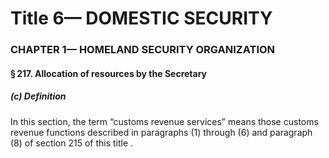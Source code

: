 
# Title 6— DOMESTIC SECURITY
### CHAPTER 1— HOMELAND SECURITY ORGANIZATION
#### § 217. Allocation of resources by the Secretary
##### (c) Definition

In this section, the term “customs revenue services” means those customs revenue functions described in paragraphs (1) through (6) and paragraph (8) of section 215 of this title .
